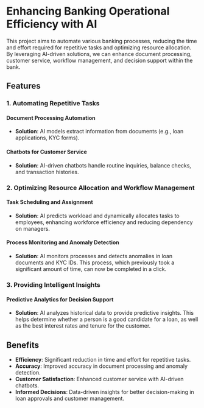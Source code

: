 # Enhancing Banking Operational Efficiency with AI

This project aims to automate various banking processes, reducing the time and effort required for repetitive tasks and optimizing resource allocation. By leveraging AI-driven solutions, we can enhance document processing, customer service, workflow management, and decision support within the bank.

## Features

### 1. Automating Repetitive Tasks

#### Document Processing Automation
- **Solution**: AI models extract information from documents (e.g., loan applications, KYC forms).

#### Chatbots for Customer Service
- **Solution**: AI-driven chatbots handle routine inquiries, balance checks, and transaction histories.

### 2. Optimizing Resource Allocation and Workflow Management

#### Task Scheduling and Assignment
- **Solution**: AI predicts workload and dynamically allocates tasks to employees, enhancing workforce efficiency and reducing dependency on managers.

#### Process Monitoring and Anomaly Detection
- **Solution**: AI monitors processes and detects anomalies in loan documents and KYC IDs. This process, which previously took a significant amount of time, can now be completed in a click.

### 3. Providing Intelligent Insights

#### Predictive Analytics for Decision Support
- **Solution**: AI analyzes historical data to provide predictive insights. This helps determine whether a person is a good candidate for a loan, as well as the best interest rates and tenure for the customer.

## Benefits

- **Efficiency**: Significant reduction in time and effort for repetitive tasks.
- **Accuracy**: Improved accuracy in document processing and anomaly detection.
- **Customer Satisfaction**: Enhanced customer service with AI-driven chatbots.
- **Informed Decisions**: Data-driven insights for better decision-making in loan approvals and customer management.



